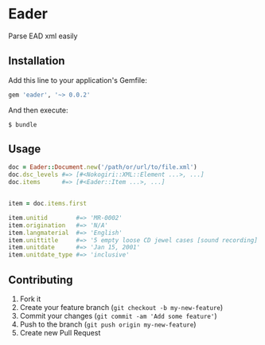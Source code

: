 # Eader

Parse EAD xml easily

## Installation

Add this line to your application's Gemfile:

```ruby
gem 'eader', '~> 0.0.2'
```

And then execute:

```
$ bundle
```

## Usage

```ruby
doc = Eader::Document.new('/path/or/url/to/file.xml')
doc.dsc_levels #=> [#<Nokogiri::XML::Element ...>, ...]
doc.items      #=> [#<Eader::Item ...>, ...]


item = doc.items.first

item.unitid        #=> 'MR-0002'
item.origination   #=> 'N/A'
item.langmaterial  #=> 'English'
item.unittitle     #=> '5 empty loose CD jewel cases [sound recording]'
item.unitdate      #=> 'Jan 15, 2001'
item.unitdate_type #=> 'inclusive'
```

## Contributing

1. Fork it
2. Create your feature branch (`git checkout -b my-new-feature`)
3. Commit your changes (`git commit -am 'Add some feature'`)
4. Push to the branch (`git push origin my-new-feature`)
5. Create new Pull Request
